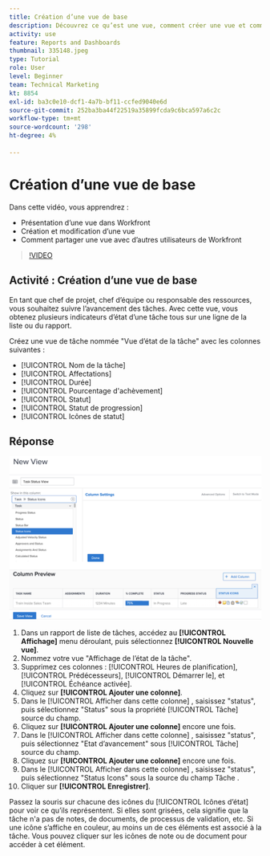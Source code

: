 ```yaml
---
title: Création d’une vue de base
description: Découvrez ce qu’est une vue, comment créer une vue et comment partager une vue avec d’autres utilisateurs dans Workfront.
activity: use
feature: Reports and Dashboards
thumbnail: 335148.jpeg
type: Tutorial
role: User
level: Beginner
team: Technical Marketing
kt: 8854
exl-id: ba3c0e10-dcf1-4a7b-bf11-ccfed9040e6d
source-git-commit: 252ba3ba44f22519a35899fcda9c6bca597a6c2c
workflow-type: tm+mt
source-wordcount: '298'
ht-degree: 4%

---
```


# Création d’une vue de base

Dans cette vidéo, vous apprendrez :

* Présentation d’une vue dans Workfront
* Création et modification d’une vue
* Comment partager une vue avec d’autres utilisateurs de Workfront

>[!VIDEO](https://video.tv.adobe.com/v/335148/?quality=12)

## Activité : Création d’une vue de base

En tant que chef de projet, chef d’équipe ou responsable des ressources, vous souhaitez suivre l’avancement des tâches. Avec cette vue, vous obtenez plusieurs indicateurs d’état d’une tâche tous sur une ligne de la liste ou du rapport.

Créez une vue de tâche nommée &quot;Vue d’état de la tâche&quot; avec les colonnes suivantes :

* [!UICONTROL Nom de la tâche]
* [!UICONTROL Affectations]
* [!UICONTROL Durée]
* [!UICONTROL Pourcentage d&#39;achèvement]
* [!UICONTROL Statut]
* [!UICONTROL Statut de progression]
* [!UICONTROL Icônes de statut]

## Réponse

![Image de l’écran pour créer une vue](assets/view-exercise.png)

1. Dans un rapport de liste de tâches, accédez au **[!UICONTROL Affichage]** menu déroulant, puis sélectionnez **[!UICONTROL Nouvelle vue]**.
1. Nommez votre vue &quot;Affichage de l’état de la tâche&quot;.
1. Supprimez ces colonnes : [!UICONTROL Heures de planification], [!UICONTROL Prédécesseurs], [!UICONTROL Démarrer le], et [!UICONTROL Échéance activée].
1. Cliquez sur **[!UICONTROL Ajouter une colonne]**.
1. Dans le [!UICONTROL Afficher dans cette colonne] , saisissez &quot;status&quot;, puis sélectionnez &quot;Status&quot; sous la propriété [!UICONTROL Tâche] source du champ.
1. Cliquez sur **[!UICONTROL Ajouter une colonne]** encore une fois.
1. Dans le [!UICONTROL Afficher dans cette colonne] , saisissez &quot;status&quot;, puis sélectionnez &quot;Etat d’avancement&quot; sous [!UICONTROL Tâche] source du champ.
1. Cliquez sur **[!UICONTROL Ajouter une colonne]** encore une fois.
1. Dans le [!UICONTROL Afficher dans cette colonne] , saisissez &quot;status&quot;, puis sélectionnez &quot;Status Icons&quot; sous la source du champ Tâche .
1. Cliquer sur **[!UICONTROL Enregistrer]**.

Passez la souris sur chacune des icônes du [!UICONTROL Icônes d’état] pour voir ce qu’ils représentent. Si elles sont grisées, cela signifie que la tâche n&#39;a pas de notes, de documents, de processus de validation, etc. Si une icône s’affiche en couleur, au moins un de ces éléments est associé à la tâche. Vous pouvez cliquer sur les icônes de note ou de document pour accéder à cet élément.
